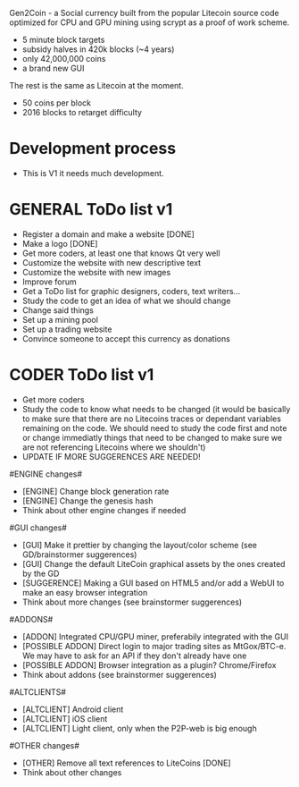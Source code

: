Gen2Coin - a Social currency built from the popular Litecoin source code optimized for CPU and GPU mining using scrypt as a proof of work scheme.
 - 5 minute block targets
 - subsidy halves in 420k blocks (~4 years)
 - only 42,000,000 coins
 - a brand new GUI

The rest is the same as Litecoin at the moment.
 - 50 coins per block
 - 2016 blocks to retarget difficulty


Development process
===================
 - This is V1 it needs much development.


GENERAL ToDo list v1
===================
 - Register a domain and make a website [DONE]
 - Make a logo [DONE]
 - Get more coders, at least one that knows Qt very well
 - Customize the website with new descriptive text
 - Customize the website with new images
 - Improve forum
 - Get a ToDo list for graphic designers, coders, text writers...
 - Study the code to get an idea of what we should change
 - Change said things
 - Set up a mining pool
 - Set up a trading website
 - Convince someone to accept this currency as donations


CODER ToDo list v1
===================
 - Get more coders
 - Study the code to know what needs to be changed (it would be basically to make sure that there are no Litecoins traces or dependant variables remaining on the code. We should need to study the code first and note or change immediatly things that need to be changed to make sure we are not referencing Litecoins where we shouldn't)
 - UPDATE IF MORE SUGGERENCES ARE NEEDED!

#ENGINE changes#
 - [ENGINE] Change block generation rate
 - [ENGINE] Change the genesis hash
 - Think about other engine changes if needed

#GUI changes#
 - [GUI] Make it prettier by changing the layout/color scheme (see GD/brainstormer suggerences)
 - [GUI] Change the default LiteCoin graphical assets by the ones created by the GD
 - [SUGGERENCE] Making a GUI based on HTML5 and/or add a WebUI to make an easy browser integration
 - Think about more changes (see brainstormer suggerences)

#ADDONS#
 - [ADDON] Integrated CPU/GPU miner, preferabily integrated with the GUI
 - [POSSIBLE ADDON] Direct login to major trading sites as MtGox/BTC-e. We may have to ask for an API if they don't already have one
 - [POSSIBLE ADDON] Browser integration as a plugin? Chrome/Firefox
 - Think about addons (see brainstormer suggerences)

#ALTCLIENTS#
 - [ALTCLIENT] Android client
 - [ALTCLIENT] iOS client
 - [ALTCLIENT] Light client, only when the P2P-web is big enough

#OTHER changes#
 - [OTHER] Remove all text references to LiteCoins [DONE]
 - Think about other changes
